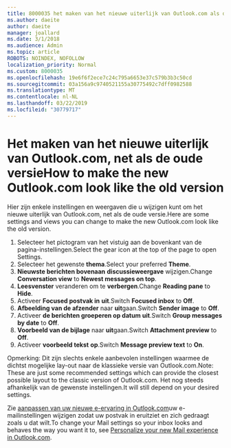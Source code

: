 ```yaml
---
title: 8000035 het maken van het nieuwe uiterlijk van Outlook.com als de oude
ms.author: daeite
author: daeite
manager: joallard
ms.date: 3/1/2018
ms.audience: Admin
ms.topic: article
ROBOTS: NOINDEX, NOFOLLOW
localization_priority: Normal
ms.custom: 8000035
ms.openlocfilehash: 19e6f6f2ece7c24c795a6653e37c579b3b3c50cd
ms.sourcegitcommit: 03a156a9c9740521155a30775492c7dff0982588
ms.translationtype: MT
ms.contentlocale: nl-NL
ms.lasthandoff: 03/22/2019
ms.locfileid: "30779717"
---
```

# <a name="how-to-make-the-new-outlookcom-look-like-the-old-version"></a><span data-ttu-id="43a1e-102">Het maken van het nieuwe uiterlijk van Outlook.com, net als de oude versie</span><span class="sxs-lookup"><span data-stu-id="43a1e-102">How to make the new Outlook.com look like the old version</span></span>

<span data-ttu-id="43a1e-103">Hier zijn enkele instellingen en weergaven die u wijzigen kunt om het nieuwe uiterlijk van Outlook.com, net als de oude versie.</span><span class="sxs-lookup"><span data-stu-id="43a1e-103">Here are some settings and views you can change to make the new Outlook.com look like the old version.</span></span>

1. <span data-ttu-id="43a1e-104">Selecteer het pictogram van het vistuig aan de bovenkant van de pagina-instellingen.</span><span class="sxs-lookup"><span data-stu-id="43a1e-104">Select the gear icon at the top of the page to open Settings.</span></span>
2. <span data-ttu-id="43a1e-105">Selecteer het gewenste **thema**.</span><span class="sxs-lookup"><span data-stu-id="43a1e-105">Select your preferred **Theme**.</span></span>
3. <span data-ttu-id="43a1e-106">**Nieuwste berichten bovenaan** **discussieweergave** wijzigen.</span><span class="sxs-lookup"><span data-stu-id="43a1e-106">Change **Conversation view** to **Newest messages on top**.</span></span>
4. <span data-ttu-id="43a1e-107">**Leesvenster** veranderen om te **verbergen**.</span><span class="sxs-lookup"><span data-stu-id="43a1e-107">Change **Reading pane** to **Hide**.</span></span>
5. <span data-ttu-id="43a1e-108">Activeer **Focused postvak in** **uit**.</span><span class="sxs-lookup"><span data-stu-id="43a1e-108">Switch **Focused inbox** to **Off**.</span></span>
6. <span data-ttu-id="43a1e-109">**Afbeelding van de afzender** naar **uit**gaan.</span><span class="sxs-lookup"><span data-stu-id="43a1e-109">Switch **Sender image** to **Off**.</span></span> 
7. <span data-ttu-id="43a1e-110">Activeer **de berichten groeperen op datum** **uit**.</span><span class="sxs-lookup"><span data-stu-id="43a1e-110">Switch **Group messages by date** to **Off**.</span></span> 
8. <span data-ttu-id="43a1e-111">**Voorbeeld van de bijlage** naar **uit**gaan.</span><span class="sxs-lookup"><span data-stu-id="43a1e-111">Switch **Attachment preview** to **Off**.</span></span> 
9. <span data-ttu-id="43a1e-112">Activeer **voorbeeld tekst** **op**.</span><span class="sxs-lookup"><span data-stu-id="43a1e-112">Switch **Message preview text** to **On**.</span></span>

<span data-ttu-id="43a1e-113">Opmerking: Dit zijn slechts enkele aanbevolen instellingen waarmee de dichtst mogelijke lay-out naar de klassieke versie van Outlook.com.</span><span class="sxs-lookup"><span data-stu-id="43a1e-113">Note: These are just some recommended settings which can provide the closest possible layout to the classic version of Outlook.com.</span></span> <span data-ttu-id="43a1e-114">Het nog steeds afhankelijk van de gewenste instellingen.</span><span class="sxs-lookup"><span data-stu-id="43a1e-114">It will still depend on your desired settings.</span></span>

<span data-ttu-id="43a1e-115">Zie [aanpassen van uw nieuwe e-ervaring in Outlook.com](https://support.office.com/article/b41c2ecb-f23c-42b3-b7f8-659646d5e58c)uw e-mailinstellingen wijzigen zodat uw postvak in eruitziet en zich gedraagt zoals u dat wilt.</span><span class="sxs-lookup"><span data-stu-id="43a1e-115">To change your Mail settings so your inbox looks and behaves the way you want it to, see [Personalize your new Mail experience in Outlook.com](https://support.office.com/article/b41c2ecb-f23c-42b3-b7f8-659646d5e58c).</span></span>